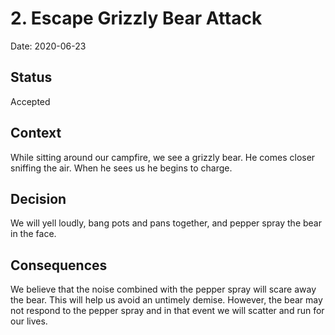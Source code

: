# 2. Escape Grizzly Bear Attack

Date: 2020-06-23

## Status

Accepted

## Context

While sitting around our campfire, we see a grizzly bear. He comes closer sniffing the air. When he sees us he begins to charge.

## Decision

We will yell loudly, bang pots and pans together, and pepper spray the bear in the face.

## Consequences

We believe that the noise combined with the pepper spray will scare away the bear. This will help us avoid an untimely demise. However, the bear may not respond to the pepper spray and in that event we will scatter and run for our lives.